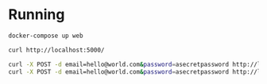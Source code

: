 # Running

```bash
docker-compose up web
```

```bash
curl http://localhost:5000/
```

```bash
curl -X POST -d email=hello@world.com&password=asecretpassword http://localhost:5000/registration
curl -X POST -d email=hello@world.com&password=asecretpassword http://localhost:5000/login
```

